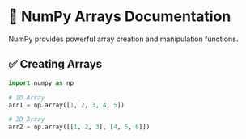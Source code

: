 # 📌 NumPy Arrays Documentation

NumPy provides powerful array creation and manipulation functions.

## ✅ Creating Arrays
```python
import numpy as np

# 1D Array
arr1 = np.array([1, 2, 3, 4, 5])

# 2D Array
arr2 = np.array([[1, 2, 3], [4, 5, 6]])
